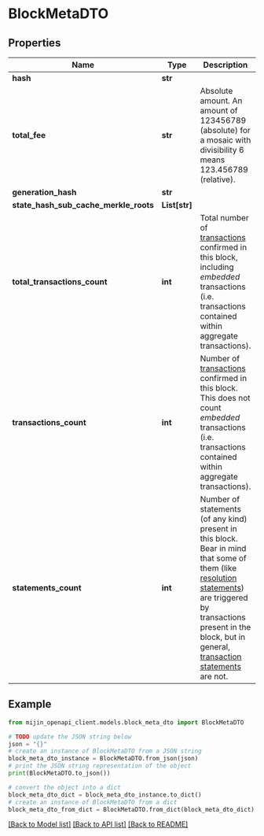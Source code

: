 # BlockMetaDTO


## Properties

Name | Type | Description | Notes
------------ | ------------- | ------------- | -------------
**hash** | **str** |  | 
**total_fee** | **str** | Absolute amount. An amount of 123456789 (absolute) for a mosaic with divisibility 6 means 123.456789 (relative). | 
**generation_hash** | **str** |  | 
**state_hash_sub_cache_merkle_roots** | **List[str]** |  | 
**total_transactions_count** | **int** | Total number of [transactions](https://docs.symbol.dev/concepts/transaction.html) confirmed in this block, including *embedded* transactions (i.e. transactions contained within aggregate transactions).  | 
**transactions_count** | **int** | Number of [transactions](https://docs.symbol.dev/concepts/transaction.html) confirmed in this block. This does not count *embedded* transactions (i.e. transactions contained within aggregate transactions).  | 
**statements_count** | **int** | Number of statements (of any kind) present in this block. Bear in mind that some of them (like [resolution statements](https://docs.symbol.dev/concepts/receipt.html#resolution-statement)) are triggered by transactions present in the block, but in general, [transaction statements](https://docs.symbol.dev/concepts/receipt.html#transaction-statement) are not.  | 

## Example

```python
from mijin_openapi_client.models.block_meta_dto import BlockMetaDTO

# TODO update the JSON string below
json = "{}"
# create an instance of BlockMetaDTO from a JSON string
block_meta_dto_instance = BlockMetaDTO.from_json(json)
# print the JSON string representation of the object
print(BlockMetaDTO.to_json())

# convert the object into a dict
block_meta_dto_dict = block_meta_dto_instance.to_dict()
# create an instance of BlockMetaDTO from a dict
block_meta_dto_from_dict = BlockMetaDTO.from_dict(block_meta_dto_dict)
```
[[Back to Model list]](../README.md#documentation-for-models) [[Back to API list]](../README.md#documentation-for-api-endpoints) [[Back to README]](../README.md)


